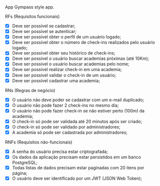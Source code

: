 App
Gympass style app.

RFs (Requisitos funcionais)
 - [x] Deve ser possível se cadastrar;
 - [x] Deve ser possível se autenticar;
 - [x] Deve ser possível obter o perfil de um usuário logado;
 - [x] Deve ser possível obter o número de check-ins realizados pelo usuário logado;
 - [x] Deve ser possível obter seu histórico de check-ins;
 - [x] Deve ser possível o usuário buscar academias próximas (até 10Km);
 - [x] Deve ser possível o usuário buscar academias pelo nome;
 - [x] Deve ser possível realizar check-in em uma academia;
 - [x] Deve ser possível validar o check-in de um usuário;
 - [x] Deve ser possível cadastrar uma academia;

RNs (Regras de negócio)
 - [x] O usuário não deve poder se cadastrar com um e-mail duplicado;
 - [x] O usuário não pode fazer 2 check-ins no mesmo dia;
 - [X] O usuário não pode fazer check-in se não estiver perto (100m) da academia;
 - [x] O check-in só pode ser validada até 20 minutos após ser criado;
 - [x] O check-in só pode ser validado por administradores;
 - [x] A academia só pode ser cadastrada por administradores;

RNFs (Requisitos não-funcionais)
 - [x] A senha do usuário precisa estar criptografada;
 - [x] Os dados da aplicação precisam estar persistidos em um banco PostgreSQL;
 - [x] Todas listas de dados precisam estar paginadas com 20 itens por página;
 - [x] O usuário deve ser identificado por um JWT (JSON Web Token);